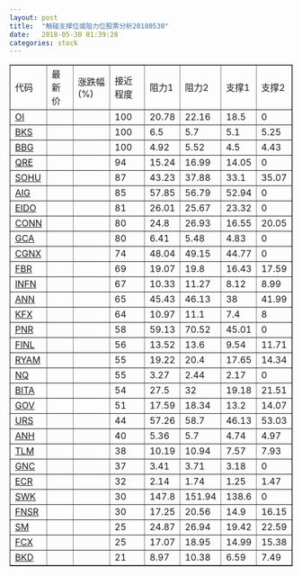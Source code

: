 ```yaml
---
layout: post
title:  "触碰支撑位或阻力位股票分析20180530"
date:   2018-05-30 01:39:28
categories: stock
---
```

<script type="text/javascript">
var stockList = []
stockList.push('gb_oi');
stockList.push('gb_bks');
stockList.push('gb_bbg');
stockList.push('gb_qre');
stockList.push('gb_sohu');
stockList.push('gb_aig');
stockList.push('gb_eido');
stockList.push('gb_conn');
stockList.push('gb_gca');
stockList.push('gb_cgnx');
stockList.push('gb_fbr');
stockList.push('gb_infn');
stockList.push('gb_ann');
stockList.push('gb_kfx');
stockList.push('gb_pnr');
stockList.push('gb_finl');
stockList.push('gb_ryam');
stockList.push('gb_nq');
stockList.push('gb_bita');
stockList.push('gb_gov');
stockList.push('gb_urs');
stockList.push('gb_anh');
stockList.push('gb_tlm');
stockList.push('gb_gnc');
stockList.push('gb_ecr');
stockList.push('gb_swk');
stockList.push('gb_fnsr');
stockList.push('gb_sm');
stockList.push('gb_fcx');
stockList.push('gb_bkd');
</script>
<table border="1">
 <tr>
 <td>代码</td>
 <td>最新价</td>
 <td>涨跌幅(%)</td>
 <td>接近程度</td>
 <td>阻力1</td>
 <td>阻力2</td>
 <td>支撑1</td>
 <td>支撑2</td>
</tr>
  <tr id="oi" class="green">
  <td><a href="http://stock.finance.sina.com.cn/usstock/quotes/OI.html" target="_blank">OI</a></td><td></td><td></td><td>100</td><td>20.78</td><td>22.16</td><td>18.5</td><td>0</td></tr>
  <tr id="bks" class="green">
  <td><a href="http://stock.finance.sina.com.cn/usstock/quotes/BKS.html" target="_blank">BKS</a></td><td></td><td></td><td>100</td><td>6.5</td><td>5.7</td><td>5.1</td><td>5.25</td></tr>
  <tr id="bbg" class="red">
  <td><a href="http://stock.finance.sina.com.cn/usstock/quotes/BBG.html" target="_blank">BBG</a></td><td></td><td></td><td>100</td><td>4.92</td><td>5.52</td><td>4.5</td><td>4.43</td></tr>
  <tr id="qre" class="red">
  <td><a href="http://stock.finance.sina.com.cn/usstock/quotes/QRE.html" target="_blank">QRE</a></td><td></td><td></td><td>94</td><td>15.24</td><td>16.99</td><td>14.05</td><td>0</td></tr>
  <tr id="sohu" class="red">
  <td><a href="http://stock.finance.sina.com.cn/usstock/quotes/SOHU.html" target="_blank">SOHU</a></td><td></td><td></td><td>87</td><td>43.23</td><td>37.88</td><td>33.1</td><td>35.07</td></tr>
  <tr id="aig" class="green">
  <td><a href="http://stock.finance.sina.com.cn/usstock/quotes/AIG.html" target="_blank">AIG</a></td><td></td><td></td><td>85</td><td>57.85</td><td>56.79</td><td>52.94</td><td>0</td></tr>
  <tr id="eido" class="red">
  <td><a href="http://stock.finance.sina.com.cn/usstock/quotes/EIDO.html" target="_blank">EIDO</a></td><td></td><td></td><td>81</td><td>26.01</td><td>25.67</td><td>23.32</td><td>0</td></tr>
  <tr id="conn" class="red">
  <td><a href="http://stock.finance.sina.com.cn/usstock/quotes/CONN.html" target="_blank">CONN</a></td><td></td><td></td><td>80</td><td>24.8</td><td>26.93</td><td>16.55</td><td>20.05</td></tr>
  <tr id="gca" class="green">
  <td><a href="http://stock.finance.sina.com.cn/usstock/quotes/GCA.html" target="_blank">GCA</a></td><td></td><td></td><td>80</td><td>6.41</td><td>5.48</td><td>4.83</td><td>0</td></tr>
  <tr id="cgnx" class="red">
  <td><a href="http://stock.finance.sina.com.cn/usstock/quotes/CGNX.html" target="_blank">CGNX</a></td><td></td><td></td><td>74</td><td>48.04</td><td>49.15</td><td>44.77</td><td>0</td></tr>
  <tr id="fbr" class="red">
  <td><a href="http://stock.finance.sina.com.cn/usstock/quotes/FBR.html" target="_blank">FBR</a></td><td></td><td></td><td>69</td><td>19.07</td><td>19.8</td><td>16.43</td><td>17.59</td></tr>
  <tr id="infn" class="green">
  <td><a href="http://stock.finance.sina.com.cn/usstock/quotes/INFN.html" target="_blank">INFN</a></td><td></td><td></td><td>67</td><td>10.33</td><td>11.27</td><td>8.12</td><td>8.99</td></tr>
  <tr id="ann" class="red">
  <td><a href="http://stock.finance.sina.com.cn/usstock/quotes/ANN.html" target="_blank">ANN</a></td><td></td><td></td><td>65</td><td>45.43</td><td>46.13</td><td>38</td><td>41.99</td></tr>
  <tr id="kfx" class="green">
  <td><a href="http://stock.finance.sina.com.cn/usstock/quotes/KFX.html" target="_blank">KFX</a></td><td></td><td></td><td>64</td><td>10.97</td><td>11.1</td><td>7.4</td><td>8</td></tr>
  <tr id="pnr" class="green">
  <td><a href="http://stock.finance.sina.com.cn/usstock/quotes/PNR.html" target="_blank">PNR</a></td><td></td><td></td><td>58</td><td>59.13</td><td>70.52</td><td>45.01</td><td>0</td></tr>
  <tr id="finl" class="green">
  <td><a href="http://stock.finance.sina.com.cn/usstock/quotes/FINL.html" target="_blank">FINL</a></td><td></td><td></td><td>56</td><td>13.52</td><td>13.6</td><td>9.54</td><td>11.71</td></tr>
  <tr id="ryam" class="green">
  <td><a href="http://stock.finance.sina.com.cn/usstock/quotes/RYAM.html" target="_blank">RYAM</a></td><td></td><td></td><td>55</td><td>19.22</td><td>20.4</td><td>17.65</td><td>14.34</td></tr>
  <tr id="nq" class="green">
  <td><a href="http://stock.finance.sina.com.cn/usstock/quotes/NQ.html" target="_blank">NQ</a></td><td></td><td></td><td>55</td><td>3.27</td><td>2.44</td><td>2.17</td><td>0</td></tr>
  <tr id="bita" class="green">
  <td><a href="http://stock.finance.sina.com.cn/usstock/quotes/BITA.html" target="_blank">BITA</a></td><td></td><td></td><td>54</td><td>27.5</td><td>32</td><td>19.18</td><td>21.51</td></tr>
  <tr id="gov" class="green">
  <td><a href="http://stock.finance.sina.com.cn/usstock/quotes/GOV.html" target="_blank">GOV</a></td><td></td><td></td><td>51</td><td>17.59</td><td>18.34</td><td>13.2</td><td>14.07</td></tr>
  <tr id="urs" class="green">
  <td><a href="http://stock.finance.sina.com.cn/usstock/quotes/URS.html" target="_blank">URS</a></td><td></td><td></td><td>44</td><td>57.26</td><td>58.7</td><td>46.13</td><td>53.03</td></tr>
  <tr id="anh" class="green">
  <td><a href="http://stock.finance.sina.com.cn/usstock/quotes/ANH.html" target="_blank">ANH</a></td><td></td><td></td><td>40</td><td>5.36</td><td>5.7</td><td>4.74</td><td>4.97</td></tr>
  <tr id="tlm" class="green">
  <td><a href="http://stock.finance.sina.com.cn/usstock/quotes/TLM.html" target="_blank">TLM</a></td><td></td><td></td><td>38</td><td>10.19</td><td>10.94</td><td>7.57</td><td>7.93</td></tr>
  <tr id="gnc" class="green">
  <td><a href="http://stock.finance.sina.com.cn/usstock/quotes/GNC.html" target="_blank">GNC</a></td><td></td><td></td><td>37</td><td>3.41</td><td>3.71</td><td>3.18</td><td>0</td></tr>
  <tr id="ecr" class="green">
  <td><a href="http://stock.finance.sina.com.cn/usstock/quotes/ECR.html" target="_blank">ECR</a></td><td></td><td></td><td>32</td><td>2.14</td><td>1.74</td><td>1.25</td><td>1.47</td></tr>
  <tr id="swk" class="red">
  <td><a href="http://stock.finance.sina.com.cn/usstock/quotes/SWK.html" target="_blank">SWK</a></td><td></td><td></td><td>30</td><td>147.8</td><td>151.94</td><td>138.6</td><td>0</td></tr>
  <tr id="fnsr" class="red">
  <td><a href="http://stock.finance.sina.com.cn/usstock/quotes/FNSR.html" target="_blank">FNSR</a></td><td></td><td></td><td>30</td><td>17.25</td><td>20.56</td><td>14.9</td><td>16.15</td></tr>
  <tr id="sm" class="red">
  <td><a href="http://stock.finance.sina.com.cn/usstock/quotes/SM.html" target="_blank">SM</a></td><td></td><td></td><td>25</td><td>24.87</td><td>26.94</td><td>19.42</td><td>22.59</td></tr>
  <tr id="fcx" class="red">
  <td><a href="http://stock.finance.sina.com.cn/usstock/quotes/FCX.html" target="_blank">FCX</a></td><td></td><td></td><td>25</td><td>17.07</td><td>18.95</td><td>14.99</td><td>15.38</td></tr>
  <tr id="bkd" class="green">
  <td><a href="http://stock.finance.sina.com.cn/usstock/quotes/BKD.html" target="_blank">BKD</a></td><td></td><td></td><td>21</td><td>8.97</td><td>10.38</td><td>6.59</td><td>7.49</td></tr>
</table>
